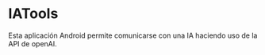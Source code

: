 # IATools
Esta aplicación Android permite comunicarse con una IA haciendo uso de la API de openAI. 
